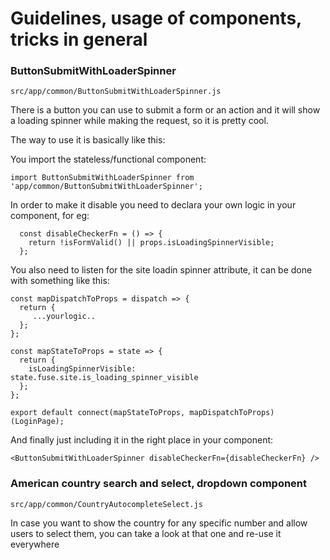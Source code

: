 Guidelines, usage of components, tricks in general
==================================================


### ButtonSubmitWithLoaderSpinner
```
src/app/common/ButtonSubmitWithLoaderSpinner.js
```

There is a button you can use to submit a form or an action and it will show a loading spinner while making the request, so it is pretty cool.

The way to use it is basically like this:

You import the stateless/functional component:
```
import ButtonSubmitWithLoaderSpinner from 'app/common/ButtonSubmitWithLoaderSpinner';
```

In order to make it disable you need to declara your own logic in your component, for eg:
```
  const disableCheckerFn = () => {
    return !isFormValid() || props.isLoadingSpinnerVisible;
  };
```

You also need to listen for the site loadin spinner attribute, it can be done with something like this:
```
const mapDispatchToProps = dispatch => {
  return {
     ...yourlogic..
  };
};

const mapStateToProps = state => {
  return {
    isLoadingSpinnerVisible: state.fuse.site.is_loading_spinner_visible
  };
};

export default connect(mapStateToProps, mapDispatchToProps)(LoginPage);
```

And finally just including it in the right place in your component:
```
<ButtonSubmitWithLoaderSpinner disableCheckerFn={disableCheckerFn} />
```

### American country search and select, dropdown component
```
src/app/common/CountryAutocompleteSelect.js
```

In case you want to show the country for any specific number and allow users to select them, you can take a look at that one and re-use it everywhere
